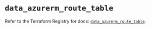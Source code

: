 # `data_azurerm_route_table`

Refer to the Terraform Registry for docs: [`data_azurerm_route_table`](https://registry.terraform.io/providers/hashicorp/azurerm/3.98.0/docs/data-sources/route_table).
